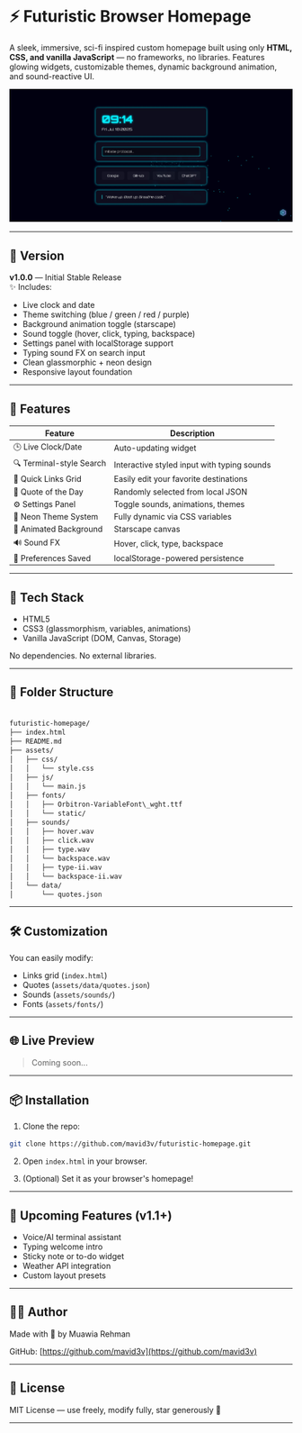 # ⚡ Futuristic Browser Homepage

A sleek, immersive, sci-fi inspired custom homepage built using only **HTML, CSS, and vanilla JavaScript** — no frameworks, no libraries. Features glowing widgets, customizable themes, dynamic background animation, and sound-reactive UI.

![screenshot](assets/images/preview.jpg) <!-- Optional preview image -->

---

## 🔖 Version

**v1.0.0** — Initial Stable Release  
✨ Includes:
- Live clock and date
- Theme switching (blue / green / red / purple)
- Background animation toggle (starscape)
- Sound toggle (hover, click, typing, backspace)
- Settings panel with localStorage support
- Typing sound FX on search input
- Clean glassmorphic + neon design
- Responsive layout foundation

---

## 🚀 Features

| Feature                 | Description                                      |
|------------------------|--------------------------------------------------|
| 🕒 Live Clock/Date      | Auto-updating widget                             |
| 🔍 Terminal-style Search | Interactive styled input with typing sounds     |
| 📁 Quick Links Grid     | Easily edit your favorite destinations           |
| 💬 Quote of the Day     | Randomly selected from local JSON                |
| ⚙ Settings Panel        | Toggle sounds, animations, themes                |
| 🎨 Neon Theme System    | Fully dynamic via CSS variables                  |
| 🌌 Animated Background  | Starscape canvas                                 |
| 🔊 Sound FX             | Hover, click, type, backspace                    |
| 💾 Preferences Saved    | localStorage-powered persistence                 |

---

## 🧠 Tech Stack

- HTML5
- CSS3 (glassmorphism, variables, animations)
- Vanilla JavaScript (DOM, Canvas, Storage)

No dependencies. No external libraries.

---

## 📁 Folder Structure

```

futuristic-homepage/
├── index.html
├── README.md
├── assets/
│   ├── css/
│   │   └── style.css
│   ├── js/
│   │   └── main.js
│   ├── fonts/
│   │   ├── Orbitron-VariableFont\_wght.ttf
│   │   └── static/
│   ├── sounds/
│   │   ├── hover.wav
│   │   ├── click.wav
│   │   ├── type.wav
│   │   └── backspace.wav
│   │   ├── type-ii.wav
│   │   └── backspace-ii.wav
│   └── data/
│       └── quotes.json

````

---

## 🛠️ Customization

You can easily modify:
- Links grid (`index.html`)
- Quotes (`assets/data/quotes.json`)
- Sounds (`assets/sounds/`)
- Fonts (`assets/fonts/`)

---

## 🌐 Live Preview

> Coming soon...

---

## 📦 Installation

1. Clone the repo:
```bash
git clone https://github.com/mavid3v/futuristic-homepage.git
````

2. Open `index.html` in your browser.

3. (Optional) Set it as your browser's homepage!

---

## 🧪 Upcoming Features (v1.1+)

* Voice/AI terminal assistant
* Typing welcome intro
* Sticky note or to-do widget
* Weather API integration
* Custom layout presets

---

## 🧑‍💻 Author

Made with 💙 by Muawia Rehman

GitHub: [https://github.com/mavid3v](https://github.com/mavid3v)

---

## 📄 License

MIT License — use freely, modify fully, star generously 🚀

---
